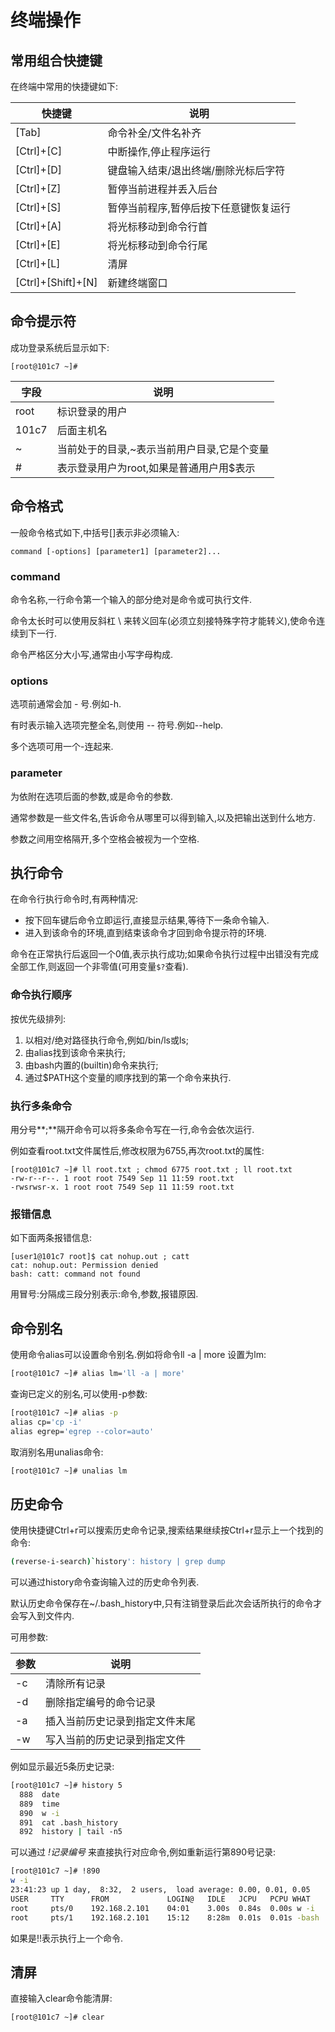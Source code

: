# 终端操作

## 常用组合快捷键

在终端中常用的快捷键如下:

| 快捷键             | 说明                                  |
| ------------------ | ------------------------------------- |
| [Tab]              | 命令补全/文件名补齐                   |
| [Ctrl]+[C]         | 中断操作,停止程序运行                 |
| [Ctrl]+[D]         | 键盘输入结束/退出终端/删除光标后字符  |
| [Ctrl]+[Z]         | 暂停当前进程并丢入后台                |
| [Ctrl]+[S]         | 暂停当前程序,暂停后按下任意键恢复运行 |
| [Ctrl]+[A]         | 将光标移动到命令行首                  |
| [Ctrl]+[E]         | 将光标移动到命令行尾                  |
| [Ctrl]+[L]         | 清屏                                  |
| [Ctrl]+[Shift]+[N] | 新建终端窗口                          |



## 命令提示符

成功登录系统后显示如下:

`[root@101c7 ~]# `

| 字段  | 说明                                        |
| ----- | ------------------------------------------- |
| root  | 标识登录的用户                              |
| 101c7 | 后面主机名                                  |
| ~     | 当前处于的目录,~表示当前用户目录,它是个变量 |
| #     | 表示登录用户为root,如果是普通用户用$表示    |



## 命令格式

一般命令格式如下,中括号[]表示非必须输入:

`command [-options] [parameter1] [parameter2]... `

### command

命令名称,一行命令第一个输入的部分绝对是命令或可执行文件.

命令太长时可以使用反斜杠 \ 来转义回车(必须立刻接特殊字符才能转义),使命令连续到下一行.

命令严格区分大小写,通常由小写字母构成.

### options

选项前通常会加 - 号.例如-h.

有时表示输入选项完整全名,则使用 -- 符号.例如--help.

多个选项可用一个-连起来.

### parameter

为依附在选项后面的参数,或是命令的参数.

通常参数是一些文件名,告诉命令从哪里可以得到输入,以及把输出送到什么地方.

参数之间用空格隔开,多个空格会被视为一个空格.



## 执行命令

在命令行执行命令时,有两种情况:

- 按下回车键后命令立即运行,直接显示结果,等待下一条命令输入.
- 进入到该命令的环境,直到结束该命令才回到命令提示符的环境.

命令在正常执行后返回一个0值,表示执行成功;如果命令执行过程中出错没有完成全部工作,则返回一个非零值(可用变量`$?`查看).

### 命令执行顺序

按优先级排列:

1. 以相对/绝对路径执行命令,例如/bin/ls或ls;
2. 由alias找到该命令来执行;
3. 由bash内置的(builtin)命令来执行;
4. 通过$PATH这个变量的顺序找到的第一个命令来执行.

### 执行多条命令

用分号**;**隔开命令可以将多条命令写在一行,命令会依次运行.

例如查看root.txt文件属性后,修改权限为6755,再次root.txt的属性:

```shell
[root@101c7 ~]# ll root.txt ; chmod 6775 root.txt ; ll root.txt 
-rw-r--r--. 1 root root 7549 Sep 11 11:59 root.txt
-rwsrwsr-x. 1 root root 7549 Sep 11 11:59 root.txt
```

### 报错信息

如下面两条报错信息:

```shell
[user1@101c7 root]$ cat nohup.out ; catt
cat: nohup.out: Permission denied
bash: catt: command not found
```

用冒号:分隔成三段分别表示:命令,参数,报错原因.



## 命令别名

使用命令alias可以设置命令别名.例如将命令ll -a | more 设置为lm:

```sh
[root@101c7 ~]# alias lm='ll -a | more'
```

查询已定义的别名,可以使用-p参数:

```sh
[root@101c7 ~]# alias -p
alias cp='cp -i'
alias egrep='egrep --color=auto'
```

取消别名用unalias命令:

```sh
[root@101c7 ~]# unalias lm
```



## 历史命令

使用快捷键Ctrl+r可以搜索历史命令记录,搜索结果继续按Ctrl+r显示上一个找到的命令:

```sh
(reverse-i-search)`history': history | grep dump
```

可以通过history命令查询输入过的历史命令列表.

默认历史命令保存在~/.bash_history中,只有注销登录后此次会话所执行的命令才会写入到文件内.

可用参数:

| 参数 | 说明                           |
| ---- | ------------------------------ |
| -c   | 清除所有记录                   |
| -d   | 删除指定编号的命令记录         |
| -a   | 插入当前历史记录到指定文件末尾 |
| -w   | 写入当前的历史记录到指定文件   |

例如显示最近5条历史记录:

```sh
[root@101c7 ~]# history 5
  888  date
  889  time
  890  w -i
  891  cat .bash_history 
  892  history | tail -n5
```

可以通过 *!记录编号* 来直接执行对应命令,例如重新运行第890号记录:

```sh
[root@101c7 ~]# !890
w -i
23:41:23 up 1 day,  8:32,  2 users,  load average: 0.00, 0.01, 0.05
USER     TTY      FROM             LOGIN@   IDLE   JCPU   PCPU WHAT
root     pts/0    192.168.2.101    04:01    3.00s  0.84s  0.00s w -i
root     pts/1    192.168.2.101    15:12    8:28m  0.01s  0.01s -bash
```

如果是!!表示执行上一个命令.



## 清屏

直接输入clear命令能清屏:

```sh
[root@101c7 ~]# clear
```



